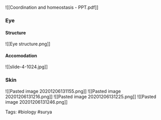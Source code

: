 ![[Coordination and homeostasis - PPT.pdf]]

### Eye
#### Structure
![[Eye structure.png]]

#### Accomodation
![[slide-4-1024.jpg]]

### Skin
![[Pasted image 20201206131155.png]]
![[Pasted image 20201206131216.png]]
![[Pasted image 20201206131225.png]]
![[Pasted image 20201206131246.png]]

Tags: #biology #surya 